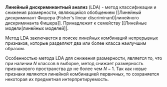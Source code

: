 **Линейный дискриминантный анализ** (LDA) - метод классификации и снижения размерности, являющийся обобщением [[Линейный дискриминант Фишера (Fisher's linear discriminant)|линейного дискриминанта Фишера]]. Принадлежит к семейству [[Линейные модели|линейных моделей]].

Метод LDA заключается в поиске линейных комбинаций непрерывных признаков, которые разделяют два или более класса наилучшим образом.

Особенностью метода LDA для снижения размерности, является то, что при наличии $N$ классов в выборке, метод снижает размерность признакового пространства до не более чем $N-1$. Так как новые признаки являются линейной комбинацией первичных, то сохраняется некоторая их предметная интерпретируемость.
